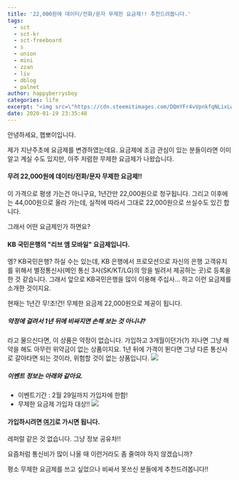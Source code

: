 ```yaml
---
title: '22,000원에 데이터/전화/문자 무제한 요금제!! 추천드려봅니다.'
tags:
  - sct
  - sct-kr
  - sct-freeboard
  - s
  - union
  - mini
  - zzan
  - liv
  - dblog
  - palnet
author: happyberrysboy
categories: life
excerpt: "<img src=\"https://cdn.steemitimages.com/DQmYFr4vVpnkfqNLixLwdU8V4DC8ZeakGRNLQg4KaPmiNcA/image.png\" />\r\n안녕하세요, 햅뽀이입니다.  제가 지난주초에 요금제를 변경하였는데요. 요금제에 조금 관심이 있는 분들이라면 이미 알고 계실 수도 있지만, 아주 저렴한 무제한 요금제가 나왔습니다.   #### 무려 22,000원에 데이터/전화/문자 무제한 요금제!!  이 가격으로 평생 가는건 아니구요, 1년간만 22,000원으로 청구됩니다. 그리고 이후에는 44,000원으로....."
date: 2020-01-19 23:35:48
---
```


안녕하세요, 햅뽀이입니다.

제가 지난주초에 요금제를 변경하였는데요. 요금제에 조금 관심이 있는 분들이라면 이미 알고 계실 수도 있지만, 아주 저렴한 무제한 요금제가 나왔습니다. 

#### 무려 22,000원에 데이터/전화/문자 무제한 요금제!!

이 가격으로 평생 가는건 아니구요, 1년간만 22,000원으로 청구됩니다. 그리고 이후에는 44,000원으로 올라 가는데, 실적에 따라서 그대로 22,000원으로 쓰실수도 있긴 합니다.

그래서 어떤 요금제인가 하면요?

#### KB 국민은행의 "리브 엠 모바일" 요금제입니다.
엥? KB국민은행? 하실 수는 있는데, KB 은행에서 프로모션으로 자신의 은행 고객유치를 위해서 별정통신사(메인 통신 3사(SK/KT/LG)의 망을 빌려서 제공하는 곳)로 등록을 한 것 같습니다. 그래서 앞으로 KB국민은행을 많이 이용해 주십사... 하고 이런 요금제를 소개한 것이지요.

현재는 1년간 무!조!건! 무제한 요금제 22,000원으로 제공이 됩니다. 

##### 약정에 걸려서 1년 뒤에 비싸지면 손해 보는 것 아니냐?
라고 물으신다면, 이 상품은 약정이 없습니다. 가입하고 3개월이던가(?) 지나면 그냥 해약을 해도 아무런 위약금이 없는 상품이지요. 1년 뒤에 가격이 뛴다면 그냥 다른 통신사로 갈아타면 되는 것이라, 위험할 것이 없는 상품입니다.
![](https://cdn.steemitimages.com/DQmYFr4vVpnkfqNLixLwdU8V4DC8ZeakGRNLQg4KaPmiNcA/image.png)

##### 이벤트 정보는 아래와 같아요.
- 이벤트기간 : 2월 29일까지 가입자에 한함!
- 무제한 요금제 가입자 대상!!
![](https://cdn.steemitimages.com/DQmWQQJvDD2VdyU36BpTS6uKQsBAPs1P93FH3838S5FC3c9/image.png)


#### 가입하시려면 [여기](https://www.liivm.com/system/main/main)로 가시면 됩니다. 
레퍼럴 같은 것 없습니다. 그냥 정보 공유차!! 

요즘처럼 통신비가 많이 나올 때 이런거라도 좀 줄여야 하지 않겠습니까?

평소 무제한 요금제를 쓰고 싶었으나 비싸서 못쓰신 분들에게 추천드려봅니다!!